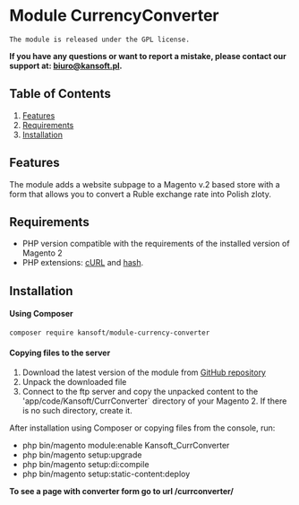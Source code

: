 # Module CurrencyConverter
``The module is released under the GPL license.``

**If you have any questions or want to report a mistake, please contact our support at: biuro@kansoft.pl.**


## Table of Contents

1. [Features](#features)
1. [Requirements](#requirements)
1. [Installation](#installation)



## Features
The module adds a website subpage to a Magento v.2 based store with a form that allows you to convert a Ruble exchange rate into Polish zloty.


## Requirements


* PHP version compatible with the requirements of the installed version of Magento 2
* PHP extensions: [cURL][ext2] and [hash][ext3].

## Installation

#### Using Composer
`composer require kansoft/module-currency-converter`

#### Copying files to the server
 1. Download the latest version of the module from [GitHub repository][ext1]
 1. Unpack the downloaded file
 1. Connect to the ftp server and copy the unpacked content to the 'app/code/Kansoft/CurrConverter` directory of your Magento 2. If there is no such directory, create it.
 
 After installation using Composer or copying files from the console, run:
 * php bin/magento module:enable Kansoft_CurrConverter
 * php bin/magento setup:upgrade
 * php bin/magento setup:di:compile
 * php bin/magento setup:static-content:deploy

**To see a page with converter form go to url <magento-base-url>/currconverter/**

<!--external links:-->
[ext1]: https://github.com/kansoft/currency-converter
[ext2]: http://php.net/manual/en/book.curl.php
[ext3]: http://php.net/manual/en/book.hash.php